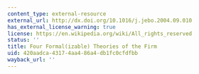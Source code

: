 ```yaml
---
content_type: external-resource
external_url: http://dx.doi.org/10.1016/j.jebo.2004.09.010
has_external_license_warning: true
license: https://en.wikipedia.org/wiki/All_rights_reserved
status: ''
title: Four Formal(izable) Theories of the Firm
uid: 420aadca-4317-4aa4-86a4-db1fc0cfdfbb
wayback_url: ''
---
```


